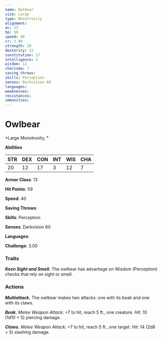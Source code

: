 ```yaml
---
name: Owlbear
size: Large
type: Monstrosity
alignment: 
ac: 13
hp: 59
speed: 40
cr: 3.00
strength: 20
dexterity: 12
constitution: 17
intelligence: 3
wisdom: 12
charisma: 7
saving_throws: 
skills: Perception
senses: Darkvision 60
languages: 
weaknesses:
resistances:
immunities:
---
```


# Owlbear

*Large Monstrosity, *

**Abilities**

| STR | DEX | CON | INT | WIS | CHA |
| --- | --- | --- | --- | --- | --- |
| 20 | 12 | 17 | 3 | 12 | 7 |

**Armor Class**: 13

**Hit Points**: 59

**Speed**: 40

**Saving Throws**: 

**Skills**: Perception

**Senses**: Darkvision 60

**Languages**: 

**Challenge**: 3.00


### Traits
***Keen Sight and Smell.*** The owlbear has advantage on Wisdom (Perception) checks that rely on sight or smell.

### Actions
***Multiattack.*** The owlbear makes two attacks: one with its beak and one with its claws. 

***Beak.*** *Melee Weapon Attack:* +7 to hit, reach 5 ft., one creature. *Hit:* 10 (1d10 + 5) piercing damage. 

***Claws.*** *Melee Weapon Attack:* +7 to hit, reach 5 ft., one target. *Hit:* 14 (2d8 + 5) slashing damage.
